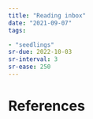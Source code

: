```yaml
---
title: "Reading inbox"
date: "2021-09-07"
tags:

- "seedlings"
sr-due: 2022-10-03
sr-interval: 3
sr-ease: 250
---
```




# References


